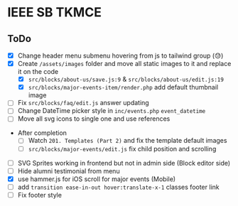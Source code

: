 # IEEE SB TKMCE

## ToDo

- [x] Change header menu submenu hovering from js to tailwind group (😓)
- [x] Create `/assets/images` folder and move all static images to it and replace it on the code
  - [x] `src/blocks/about-us/save.js:9` & `src/blocks/about-us/edit.js:19`
  - [x] `src/blocks/major-events-item/render.php` add default thumbnail image
- [ ] Fix `src/blocks/faq/edit.js` answer updating
- [ ] Change DateTime picker style in `inc/events.php` `event_datetime`
- [ ] Move all svg icons to single one and use references
- After completion
  - [ ] Watch `201. Templates (Part 2)` and fix the template default images
  - [ ] `src/blocks/major-events/edit.js` fix child position and scrolling
- [ ] SVG Sprites working in frontend but not in admin side (Block editor side)
- [ ] Hide alumni testimonial from menu
- [x] use hammer.js for iOS scroll for major events (Mobile)
- [ ] add `transition ease-in-out hover:translate-x-1` classes footer link
- [ ] Fix footer style
